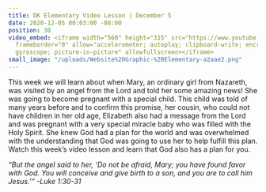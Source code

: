 ```yaml
---
title: DK Elementary Video Lesson | December 5
date: 2020-12-05 00:03:00 -08:00
position: 30
video_embed: <iframe width="560" height="315" src="https://www.youtube.com/embed/sD62BM7m4D4"
  frameborder="0" allow="accelerometer; autoplay; clipboard-write; encrypted-media;
  gyroscope; picture-in-picture" allowfullscreen></iframe>
small_image: "/uploads/Website%20Graphic-%20Elementary-a2aae2.png"
---
```


This week we will learn about when Mary, an ordinary girl from Nazareth, was visited by an angel from the Lord and told her some amazing news! She was going to become pregnant with a special child. This child was told of many years before and to confirm this promise, her cousin, who could not have children in her old age, Elizabeth also had a message from the Lord and was pregnant with a very special miracle baby who was filled with the Holy Spirit. She knew God had a plan for the world and was overwhelmed with the understanding that God was going to use her to help fulfill this plan. Watch this week’s video lesson and learn that God also has a plan for you.

*“But the angel said to her, ‘Do not be afraid, Mary; you have found favor with God. You will conceive and give birth to a son, and you are to call him Jesus.’” -Luke 1:30-31*